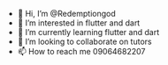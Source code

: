 - 👋 Hi, I’m @Redemptiongod
- 👀 I’m interested in flutter and dart
- 🌱 I’m currently learning flutter and dart
- 💞️ I’m looking to collaborate on tutors
- 📫 How to reach me 09064682207

<!---
Redemptiongod/Redemptiongod is a ✨ special ✨ repository because its `README.md` (this file) appears on your GitHub profile.
You can click the Preview link to take a look at your changes.
--->
